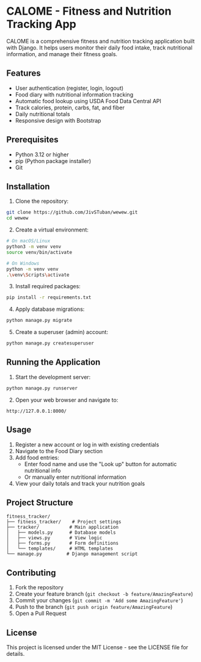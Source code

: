 # CALOME - Fitness and Nutrition Tracking App

CALOME is a comprehensive fitness and nutrition tracking application built with Django. It helps users monitor their daily food intake, track nutritional information, and manage their fitness goals.

## Features

- User authentication (register, login, logout)
- Food diary with nutritional information tracking
- Automatic food lookup using USDA Food Data Central API
- Track calories, protein, carbs, fat, and fiber
- Daily nutritional totals
- Responsive design with Bootstrap

## Prerequisites

- Python 3.12 or higher
- pip (Python package installer)
- Git

## Installation

1. Clone the repository:
```bash
git clone https://github.com/JivSTuban/wewew.git
cd wewew
```

2. Create a virtual environment:
```bash
# On macOS/Linux
python3 -m venv venv
source venv/bin/activate

# On Windows
python -m venv venv
.\venv\Scripts\activate
```

3. Install required packages:
```bash
pip install -r requirements.txt
```

4. Apply database migrations:
```bash
python manage.py migrate
```

5. Create a superuser (admin) account:
```bash
python manage.py createsuperuser
```

## Running the Application

1. Start the development server:
```bash
python manage.py runserver
```

2. Open your web browser and navigate to:
```
http://127.0.0.1:8000/
```

## Usage

1. Register a new account or log in with existing credentials
2. Navigate to the Food Diary section
3. Add food entries:
   - Enter food name and use the "Look up" button for automatic nutritional info
   - Or manually enter nutritional information
4. View your daily totals and track your nutrition goals

## Project Structure

```
fitness_tracker/
├── fitness_tracker/    # Project settings
├── tracker/           # Main application
│   ├── models.py      # Database models
│   ├── views.py       # View logic
│   ├── forms.py       # Form definitions
│   └── templates/     # HTML templates
└── manage.py         # Django management script
```

## Contributing

1. Fork the repository
2. Create your feature branch (`git checkout -b feature/AmazingFeature`)
3. Commit your changes (`git commit -m 'Add some AmazingFeature'`)
4. Push to the branch (`git push origin feature/AmazingFeature`)
5. Open a Pull Request

## License

This project is licensed under the MIT License - see the LICENSE file for details.
